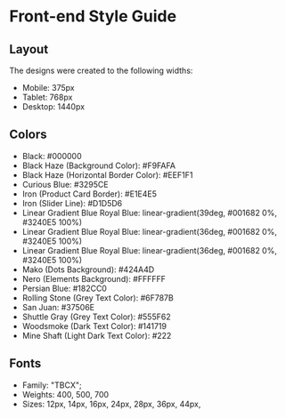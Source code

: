 # Front-end Style Guide

## Layout

The designs were created to the following widths:

- Mobile: 375px
- Tablet: 768px
- Desktop: 1440px

## Colors

- Black: #000000
- Black Haze (Background Color): #F9FAFA
- Black Haze (Horizontal Border Color): #EEF1F1
- Curious Blue: #3295CE
- Iron (Product Card Border): #E1E4E5
- Iron (Slider Line): #D1D5D6
- Linear Gradient Blue Royal Blue: linear-gradient(39deg, #001682 0%, #3240E5 100%)
- Linear Gradient Blue Royal Blue: linear-gradient(36deg, #001682 0%, #3240E5 100%)
- Linear Gradient Blue Royal Blue: linear-gradient(36deg, #001682 0%, #3240E5 100%)
- Mako (Dots Background): #424A4D
- Nero (Elements Background): #FFFFFF
- Persian Blue: #182CC0
- Rolling Stone (Grey Text Color): #6F787B
- San Juan: #37506E
- Shuttle Gray (Grey Text Color): #555F62
- Woodsmoke (Dark Text Color): #141719
- Mine Shaft (Light Dark Text Color): #222

## Fonts

- Family: "TBCX";
- Weights: 400, 500, 700
- Sizes: 12px, 14px, 16px, 24px, 28px, 36px, 44px,
